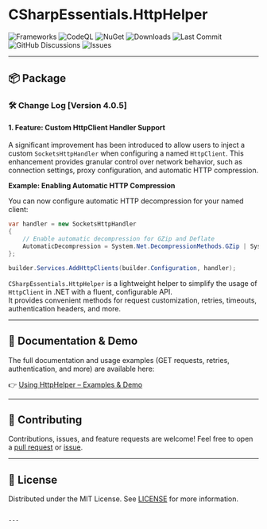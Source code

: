 # CSharpEssentials.HttpHelper

![Frameworks](https://img.shields.io/badge/.NET-8.0%20%7C%209.0-blue)
![CodeQL](https://github.com/alexbypa/CSharp.Essentials/actions/workflows/codeqlLogger.yml/badge.svg)
![NuGet](https://img.shields.io/nuget/v/CSharpEssentials.HttpHelper.svg)
![Downloads](https://img.shields.io/nuget/dt/CSharpEssentials.HttpHelper.svg)
![Last Commit](https://img.shields.io/github/last-commit/alexbypa/CSharp.Essentials?style=flat-square)
![GitHub Discussions](https://img.shields.io/github/discussions/alexbypa/CSharp.Essentials)
![Issues](https://img.shields.io/github/issues/alexbypa/CSharp.Essentials)

---

## 📦 Package

### 🛠️ Change Log [Version 4.0.5] 

#### **1. Feature: Custom HttpClient Handler Support**

A significant improvement has been introduced to allow users to inject a custom `SocketsHttpHandler` when configuring a named `HttpClient`. This enhancement provides granular control over network behavior, such as connection settings, proxy configuration, and automatic HTTP compression.

**Example: Enabling Automatic HTTP Compression**

You can now configure automatic HTTP decompression for your named client:

```csharp
var handler = new SocketsHttpHandler 
{
    // Enable automatic decompression for GZip and Deflate
    AutomaticDecompression = System.Net.DecompressionMethods.GZip | System.Net.DecompressionMethods.Deflate,
};

builder.Services.AddHttpClients(builder.Configuration, handler);
```

`CSharpEssentials.HttpHelper` is a lightweight helper to simplify the usage of `HttpClient` in .NET with a fluent, configurable API.  
It provides convenient methods for request customization, retries, timeouts, authentication headers, and more.


---

## 📖 Documentation & Demo

The full documentation and usage examples (GET requests, retries, authentication, and more) are available here:

👉 [Using HttpHelper – Examples & Demo](https://github.com/alexbypa/Csharp.Essentials.Extensions/blob/main/README.md#using-httphelper)

---

## 🤝 Contributing

Contributions, issues, and feature requests are welcome!
Feel free to open a [pull request](https://github.com/alexbypa/CSharp.Essentials/pulls) or [issue](https://github.com/alexbypa/CSharp.Essentials/issues).

---

## 📜 License

Distributed under the MIT License. See [LICENSE](../LICENSE) for more information.

```

---